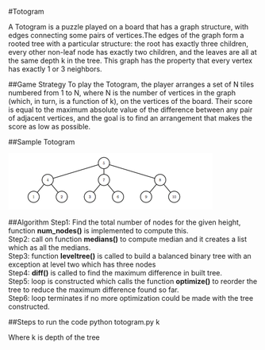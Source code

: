 #Totogram  

A Totogram is a puzzle played on a board that has a graph structure, with edges connecting some pairs
of vertices.The edges of the graph form a rooted tree with a particular structure: the root has exactly three children, every other non-leaf node has exactly two children, and the leaves are all at the same depth k in the tree. This graph has the property that every vertex has exactly 1 or 3 neighbors. 

##Game Strategy
To play the Totogram, the player arranges a set of N tiles numbered from 1 to N, where N is the number of vertices in the graph (which, in turn, is a function of k), on the vertices of the board. Their score is equal to the maximum absolute value of the difference between any pair of adjacent vertices, and the goal is to find an arrangement that makes the score as low as possible.

##Sample Totogram

![alt tag](https://github.com/Nethracs/totogram/blob/master/totogram.png)

##Algorithm
 Step1: Find the total number of nodes for the given height, function **num_nodes()** is implemented to compute this.  
 Step2: call on function **medians()** to compute median and it creates a list which as all the medians.  
 Step3: function **leveltree()** is called to build a balanced binary tree with an exception at level two which has three nodes  
 Step4: **diff()** is called to find the maximum difference in built tree.  
 Step5: loop is constructed which calls the function **optimize()** to reorder the tree to reduce the maximum difference found so far.  
 Step6: loop terminates if no more optimization could be made with the tree constructed.  
 
##Steps to run the code
 python totogram.py k
 
 Where k is depth of the tree







